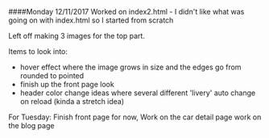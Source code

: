 ####Monday 12/11/2017
Worked on index2.html - I didn't like what was going on with index.html so I started from scratch

Left off making 3 images for the top part. 

Items to look into:
- hover effect where the image grows in size and the edges go from rounded to pointed
- finish up the front page look
- header color change ideas where several different 'livery' auto change on reload (kinda a stretch idea)

For Tuesday: 
Finish front page for now,
Work on the car detail page
work on the blog page
